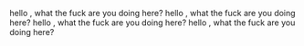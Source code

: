 hello , what the fuck are you doing here?
hello , what the fuck are you doing here?
hello , what the fuck are you doing here?
hello , what the fuck are you doing here?